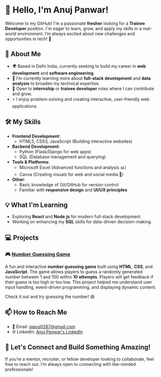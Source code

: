# 👋 Hello, I'm Anuj Panwar!

Welcome to my GitHub! I'm a passionate **fresher** looking for a **Trainee Developer** position. I'm eager to learn, grow, and apply my skills in a real-world environment. I’m always excited about new challenges and opportunities in tech! 🚀

## 🌱 About Me
- 🌍 Based in Delhi India, currently seeking to build my career in **web development** and **software engineering**.
- 🔭 I’m currently learning more about **full-stack development** and **data analysis** to broaden my technical expertise.
- 💼 Open to **internship** or **trainee developer** roles where I can contribute and grow.
- ⚡ I enjoy problem-solving and creating interactive, user-friendly web applications.

## 🛠️ My Skills
- **Frontend Development**:
  - HTML5, CSS3, JavaScript (Building interactive websites)
- **Backend Development**:
  - Python (Flask/Django for web apps)
  - SQL (Database management and querying)
- **Tools & Platforms**:
  - Microsoft Excel (Advanced functions and analysis 📊)
  - Canva (Creating visuals for web and social media 🎨)
- **Other**:
  - Basic knowledge of Git/GitHub for version control
  - Familiar with **responsive design** and **UI/UX principles**

## 💡 What I'm Learning
- Exploring **React** and **Node.js** for modern full-stack development.
- Working on enhancing my **SQL** skills for data-driven decision-making.

## 💻 Projects

### 🎮 [Number Guessing Game](https://github.com/anujpanwarr/Number-Guessing-Game)
A fun and interactive **number guessing game** built using **HTML**, **CSS**, and **JavaScript**. The game allows players to guess a randomly generated number between 1 and 100 within **10 attempts**. Players will get feedback if their guess is too high or too low. This project helped me understand user input handling, event-driven programming, and displaying dynamic content.

Check it out and try guessing the number! 😄

## 📫 How to Reach Me
- 📧 Email: [panuj0287@gmail.com](mailto:panuj0287@gmail.com)
- 🌐 LinkedIn: [Anuj Panwar's LinkedIn](https://www.linkedin.com/in/anuj-panwar-2a9089339/)

## 🚀 Let's Connect and Build Something Amazing!
If you’re a mentor, recruiter, or fellow developer looking to collaborate, feel free to reach out. I’m always open to connecting with like-minded professionals!

